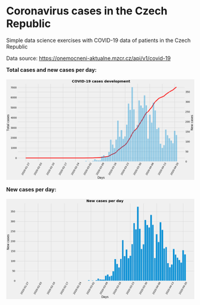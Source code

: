 # Coronavirus cases in the Czech Republic
Simple data science exercises with COVID-19 data of patients in the Czech Republic

Data source: https://onemocneni-aktualne.mzcr.cz/api/v1/covid-19

**Total cases and new cases per day:** <br> <br>
![Combined plot of Covid-19 cases](https://github.com/krystofh/Covid-Datascience/blob/master/plots/combined-cases-graph.png)

**New cases per day:** <br><br>
![New cases of Covid-19](https://github.com/krystofh/Covid-Datascience/blob/master/plots/new-cases-graph.png)
